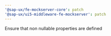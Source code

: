 ```yaml
---
'@sap-ux/fe-mockserver-core': patch
'@sap-ux/ui5-middleware-fe-mockserver': patch
---
```


Ensure that non nullable properties are defined
